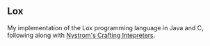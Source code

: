 ## Lox

My implementation of the Lox programming language in Java and C, following
along with [Nystrom's Crafting Intepreters](https://craftinginterpreters.com/).
